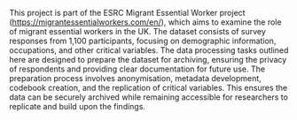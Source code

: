 This project is part of the ESRC Migrant Essential Worker project (https://migrantessentialworkers.com/en/), which aims to examine the role of migrant essential workers in the UK. 
The dataset consists of survey responses from 1,100 participants, focusing on demographic information, occupations, and other critical variables. 
The data processing tasks outlined here are designed to prepare the dataset for archiving, ensuring the privacy of respondents and providing clear documentation for future use.
The preparation process involves anonymisation, metadata development, codebook creation, and the replication of critical variables. This ensures the data can be securely archived while remaining accessible for researchers to replicate and build upon the findings.
